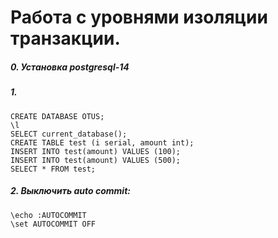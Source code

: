 # Работа с уровнями изоляции транзакции.
##### 0. Установка postgresql-14
##### 1.
```
CREATE DATABASE OTUS;
\l
SELECT current_database();
CREATE TABLE test (i serial, amount int);
INSERT INTO test(amount) VALUES (100);
INSERT INTO test(amount) VALUES (500);
SELECT * FROM test;
```

##### 2. Выключить auto commit:
```
\echo :AUTOCOMMIT
\set AUTOCOMMIT OFF
```
